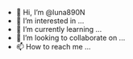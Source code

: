 - 👋 Hi, I’m @luna890N
- 👀 I’m interested in ...
- 🌱 I’m currently learning ...
- 💞️ I’m looking to collaborate on ...
- 📫 How to reach me ...

<!---
luna890N/luna890N is a ✨ special ✨ repository because its `README.md` (this file) appears on your GitHub profile.
You can click the Preview link to take a look at your changes.
--->
